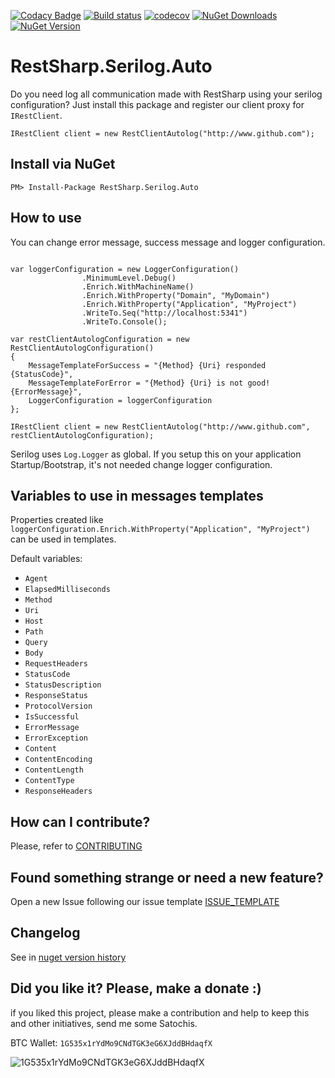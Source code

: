 [![Codacy Badge](https://api.codacy.com/project/badge/Grade/5bb3ad40445a4d5e9aad8469de06e808)](https://app.codacy.com/app/ThiagoBarradas/packutils?utm_source=github.com&utm_medium=referral&utm_content=ThiagoBarradas/packutils&utm_campaign=badger)
[![Build status](https://ci.appveyor.com/api/projects/status/e50c386k68c9dy7j/branch/master?svg=true)](https://ci.appveyor.com/project/ThiagoBarradas/packutils/branch/master)
[![codecov](https://codecov.io/gh/ThiagoBarradas/packutils/branch/master/graph/badge.svg)](https://codecov.io/gh/ThiagoBarradas/packutils)
[![NuGet Downloads](https://img.shields.io/nuget/dt/PackUtils.svg)](https://www.nuget.org/packages/PackUtils/)
[![NuGet Version](https://img.shields.io/nuget/v/PackUtils.svg)](https://www.nuget.org/packages/PackUtils/)

# RestSharp.Serilog.Auto

Do you need log all communication made with RestSharp using your serilog configuration? Just install this package and register our client proxy for `IRestClient`.

```
IRestClient client = new RestClientAutolog("http://www.github.com");
```

## Install via NuGet

```
PM> Install-Package RestSharp.Serilog.Auto
```

## How to use

You can change error message, success message and logger configuration. 

```

var loggerConfiguration = new LoggerConfiguration()
                .MinimumLevel.Debug()
                .Enrich.WithMachineName()
                .Enrich.WithProperty("Domain", "MyDomain")
                .Enrich.WithProperty("Application", "MyProject")
                .WriteTo.Seq("http://localhost:5341")
                .WriteTo.Console();

var restClientAutologConfiguration = new RestClientAutologConfiguration()
{
    MessageTemplateForSuccess = "{Method} {Uri} responded {StatusCode}", 
	MessageTemplateForError = "{Method} {Uri} is not good! {ErrorMessage}", 
	LoggerConfiguration = loggerConfiguration
};

IRestClient client = new RestClientAutolog("http://www.github.com", restClientAutologConfiguration);

```

Serilog uses `Log.Logger` as global. If you setup this on your application Startup/Bootstrap, it's not needed change logger configuration.

## Variables to use in messages templates

Properties created like `loggerConfiguration.Enrich.WithProperty("Application", "MyProject")` can be used in templates.

Default variables:

* `Agent`
* `ElapsedMilliseconds`
* `Method`
* `Uri`
* `Host`
* `Path`
* `Query`
* `Body`
* `RequestHeaders`
* `StatusCode`
* `StatusDescription`
* `ResponseStatus`
* `ProtocolVersion`
* `IsSuccessful`
* `ErrorMessage`
* `ErrorException`
* `Content`
* `ContentEncoding`
* `ContentLength`
* `ContentType`
* `ResponseHeaders`

## How can I contribute?
Please, refer to [CONTRIBUTING](.github/CONTRIBUTING.md)

## Found something strange or need a new feature?
Open a new Issue following our issue template [ISSUE_TEMPLATE](.github/ISSUE_TEMPLATE.md)

## Changelog
See in [nuget version history](https://www.nuget.org/packages/RestSharp.Serilog.Auto)

## Did you like it? Please, make a donate :)

if you liked this project, please make a contribution and help to keep this and other initiatives, send me some Satochis.

BTC Wallet: `1G535x1rYdMo9CNdTGK3eG6XJddBHdaqfX`

![1G535x1rYdMo9CNdTGK3eG6XJddBHdaqfX](https://i.imgur.com/mN7ueoE.png)